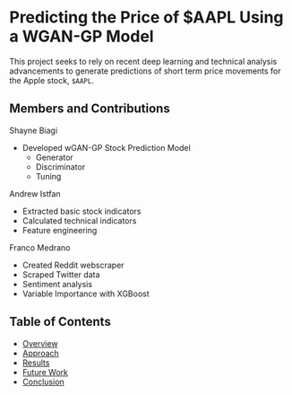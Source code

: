 # Predicting the Price of $AAPL Using a WGAN-GP Model

This project seeks to rely on recent deep learning and technical analysis advancements to generate predictions of short term price movements for the Apple stock, `$AAPL`.

## Members and Contributions
Shayne Biagi  
- Developed wGAN-GP Stock Prediction Model
    - Generator
    - Discriminator
    - Tuning

Andrew Istfan
- Extracted basic stock indicators
- Calculated technical indicators
- Feature engineering

Franco Medrano  
- Created Reddit webscraper
- Scraped Twitter data
- Sentiment analysis
- Variable Importance with XGBoost


## Table of Contents
* [Overview](overview.md)
* [Approach](approach.md)
* [Results](results.md)
* [Future Work](futurework.md)
* [Conclusion](conclusion.md)

